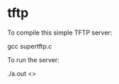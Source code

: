 # tftp

To compile this simple TFTP server:

gcc supertftp.c

To run the server:

./a.out <<specify a port number>>
